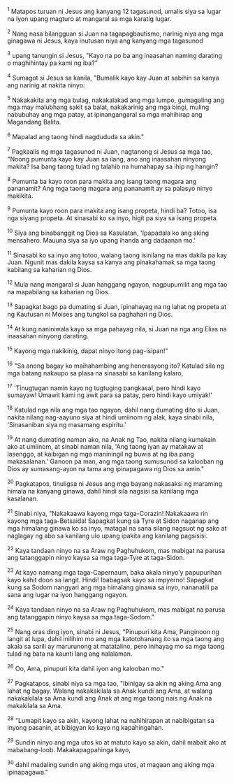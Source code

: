 <sup>1</sup>
Matapos turuan ni Jesus ang kanyang 12 tagasunod, umalis siya sa lugar na iyon upang magturo at mangaral sa mga karatig lugar. 

<sup>2</sup>
Nang nasa bilangguan si Juan na tagapagbautismo, narinig niya ang mga ginagawa ni Jesus, kaya inutusan niya ang kanyang mga tagasunod 

<sup>3</sup>
upang tanungin si Jesus, "Kayo na po ba ang inaasahan naming darating o maghihintay pa kami ng iba?" 

<sup>4</sup>
Sumagot si Jesus sa kanila, "Bumalik kayo kay Juan at sabihin sa kanya ang narinig at nakita ninyo: 

<sup>5</sup>
Nakakakita ang mga bulag, nakakalakad ang mga lumpo, gumagaling ang mga may malubhang sakit sa balat, nakakarinig ang mga bingi, muling nabubuhay ang mga patay, at ipinangangaral sa mga mahihirap ang Magandang Balita. 

<sup>6</sup>
Mapalad ang taong hindi nagdududa sa akin." 

<sup>7</sup>
Pagkaalis ng mga tagasunod ni Juan, nagtanong si Jesus sa mga tao, "Noong pumunta kayo kay Juan sa ilang, ano ang inaasahan ninyong makita? Isa bang taong tulad ng talahib na humahapay sa ihip ng hangin? 

<sup>8</sup>
Pumunta ba kayo roon para makita ang isang taong magara ang pananamit? Ang mga taong magara ang pananamit ay sa palasyo ninyo makikita. 

<sup>9</sup>
Pumunta kayo roon para makita ang isang propeta, hindi ba? Totoo, isa nga siyang propeta. At sinasabi ko sa inyo, higit pa siya sa isang propeta. 

<sup>10</sup>
Siya ang binabanggit ng Dios sa Kasulatan, 'Ipapadala ko ang aking mensahero. Mauuna siya sa iyo upang ihanda ang dadaanan mo.' 

<sup>11</sup>
Sinasabi ko sa inyo ang totoo, walang taong isinilang na mas dakila pa kay Juan. Ngunit mas dakila kaysa sa kanya ang pinakahamak sa mga taong kabilang sa kaharian ng Dios. 

<sup>12</sup>
Mula nang mangaral si Juan hanggang ngayon, nagpupumilit ang mga tao na mapabilang sa kaharian ng Dios. 

<sup>13</sup>
Sapagkat bago pa dumating si Juan, ipinahayag na ng lahat ng propeta at ng Kautusan ni Moises ang tungkol sa paghahari ng Dios. 

<sup>14</sup>
At kung naniniwala kayo sa mga pahayag nila, si Juan na nga ang Elias na inaasahan ninyong darating. 

<sup>15</sup>
Kayong mga nakikinig, dapat ninyo itong pag-isipan!" 

<sup>16</sup>
"Sa anong bagay ko maihahambing ang henerasyong ito? Katulad sila ng mga batang nakaupo sa plasa na sinasabi sa kanilang kalaro, 

<sup>17</sup>
'Tinugtugan namin kayo ng tugtuging pangkasal, pero hindi kayo sumayaw! Umawit kami ng awit para sa patay, pero hindi kayo umiyak!' 

<sup>18</sup>
Katulad nga nila ang mga tao ngayon, dahil nang dumating dito si Juan, nakita nilang nag-aayuno siya at hindi umiinom ng alak, kaya sinabi nila, 'Sinasaniban siya ng masamang espiritu.' 

<sup>19</sup>
At nang dumating naman ako, na Anak ng Tao, nakita nilang kumakain ako at umiinom, at sinabi naman nila, 'Ang taong iyan ay matakaw at lasenggo, at kaibigan ng mga maniningil ng buwis at ng iba pang makasalanan.' Ganoon pa man, ang mga taong sumusunod sa kalooban ng Dios ay sumasang-ayon na tama ang ipinapagawa ng Dios sa amin." 

<sup>20</sup>
Pagkatapos, tinuligsa ni Jesus ang mga bayang nakasaksi ng maraming himala na kanyang ginawa, dahil hindi sila nagsisi sa kanilang mga kasalanan. 

<sup>21</sup>
Sinabi niya, "Nakakaawa kayong mga taga-Corazin! Nakakaawa rin kayong mga taga-Betsaida! Sapagkat kung sa Tyre at Sidon naganap ang mga himalang ginawa ko sa inyo, matagal na sana silang nagsuot ng sako at naglagay ng abo sa kanilang ulo upang ipakita ang kanilang pagsisisi. 

<sup>22</sup>
Kaya tandaan ninyo na sa Araw ng Paghuhukom, mas mabigat na parusa ang tatanggapin ninyo kaysa sa mga taga-Tyre at taga-Sidon. 

<sup>23</sup>
At kayo namang mga taga-Capernaum, baka akala ninyoʼy papupurihan kayo kahit doon sa langit. Hindi! Ibabagsak kayo sa impyerno! Sapagkat kung sa Sodom nangyari ang mga himalang ginawa sa inyo, nananatili pa sana ang lugar na iyon hanggang ngayon. 

<sup>24</sup>
Kaya tandaan ninyo na sa Araw ng Paghuhukom, mas mabigat na parusa ang tatanggapin ninyo kaysa sa mga taga-Sodom." 

<sup>25</sup>
Nang oras ding iyon, sinabi ni Jesus, "Pinupuri kita Ama, Panginoon ng langit at lupa, dahil inilihim mo ang mga katotohanang ito sa mga taong ang akala sa sarili ay marurunong at matatalino, pero inihayag mo sa mga taong tulad ng bata na kaunti lang ang nalalaman. 

<sup>26</sup>
Oo, Ama, pinupuri kita dahil iyon ang kalooban mo." 

<sup>27</sup>
Pagkatapos, sinabi niya sa mga tao, "Ibinigay sa akin ng aking Ama ang lahat ng bagay. Walang nakakakilala sa Anak kundi ang Ama, at walang nakakakilala sa Ama kundi ang Anak at ang mga taong nais ng Anak na makakilala sa Ama. 

<sup>28</sup>
"Lumapit kayo sa akin, kayong lahat na nahihirapan at nabibigatan sa inyong pasanin, at bibigyan ko kayo ng kapahingahan. 

<sup>29</sup>
Sundin ninyo ang mga utos ko at matuto kayo sa akin, dahil mabait ako at mababang-loob. Makakapagpahinga kayo, 

<sup>30</sup>
dahil madaling sundin ang aking mga utos, at magaan ang aking mga ipinapagawa."